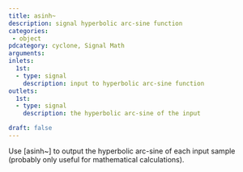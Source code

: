 ```yaml
---
title: asinh~
description: signal hyperbolic arc-sine function
categories:
 - object
pdcategory: cyclone, Signal Math
arguments:
inlets:
  1st:
  - type: signal
    description: input to hyperbolic arc-sine function
outlets:
  1st:
  - type: signal
    description: the hyperbolic arc-sine of the input

draft: false
---
```


Use [asinh~] to output the hyperbolic arc-sine of each input sample (probably only useful for mathematical calculations).

